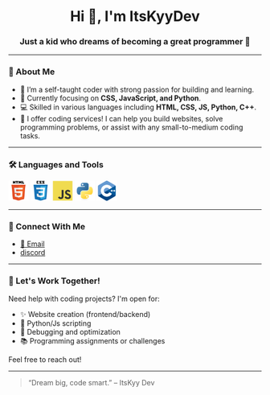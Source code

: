 <h1 align="center">Hi 👋, I'm ItsKyyDev</h1>
<h3 align="center">Just a kid who dreams of becoming a great programmer 🚀</h3>

---

### 🌟 About Me

- 🔭 I’m a self-taught coder with strong passion for building and learning.
- 🌱 Currently focusing on **CSS, JavaScript, and Python**.
- 💻 Skilled in various languages including **HTML, CSS, JS, Python, C++**.
- 💼 I offer coding services! I can help you build websites, solve programming problems, or assist with any small-to-medium coding tasks.

---

### 🛠️ Languages and Tools

<p align="left">
  <img src="https://raw.githubusercontent.com/devicons/devicon/master/icons/html5/html5-original-wordmark.svg" alt="html5" width="40" height="40"/>
  <img src="https://raw.githubusercontent.com/devicons/devicon/master/icons/css3/css3-original-wordmark.svg" alt="css3" width="40" height="40"/>
  <img src="https://raw.githubusercontent.com/devicons/devicon/master/icons/javascript/javascript-original.svg" alt="javascript" width="40" height="40"/>
  <img src="https://raw.githubusercontent.com/devicons/devicon/master/icons/python/python-original.svg" alt="python" width="40" height="40"/>
  <img src="https://raw.githubusercontent.com/devicons/devicon/master/icons/cplusplus/cplusplus-original.svg" alt="cplusplus" width="40" height="40"/>
</p>

---


### 🤝 Connect With Me
 - [📧 Email](mailto:itskyy.dev@gmail.com)  
 - [discord](https://discord.com/users/905304651107291156)

---

### 🧠 Let's Work Together!  
Need help with coding projects? I'm open for:

- ✨ Website creation (frontend/backend)
- 🐍 Python/Js scripting
- 🔧 Debugging and optimization
- 📚 Programming assignments or challenges

Feel free to reach out!

---

> “Dream big, code smart.” – ItsKyy Dev
